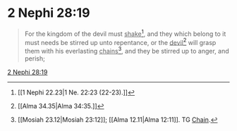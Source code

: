 # 2 Nephi 28:19

> For the kingdom of the devil must <u>shake</u>[^a], and they which belong to it must needs be stirred up unto repentance, or the <u>devil</u>[^b] will grasp them with his everlasting <u>chains</u>[^c], and they be stirred up to anger, and perish;

[2 Nephi 28:19](https://www.churchofjesuschrist.org/study/scriptures/bofm/2-ne/28?lang=eng&id=p19#p19)


[^a]: [[1 Nephi 22.23|1 Ne. 22:23 (22-23).]]
[^b]: [[Alma 34.35|Alma 34:35.]]
[^c]: [[Mosiah 23.12|Mosiah 23:12]]; [[Alma 12.11|Alma 12:11]]. TG [Chain](https://www.churchofjesuschrist.org/study/scriptures/tg/chain?lang=eng).
